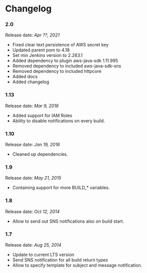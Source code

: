 Changelog
===

### 2.0

Release date: _Apr ??, 2021_

* Fixed clear text persistence of AWS secret key
* Updated parent pom to 4.18
* Set min Jenkins version to 2.263.1
* Added dependency to plugin aws-java-sdk 1.11.995
* Removed dependency to included aws-java-sdk-sns
* Removed dependency to included httpcore
* Added docs
* Added changelog

### 1.13

Release date: _Mar 9, 2016_

* Added support for IAM Roles
* Ability to disable notifications on every build.

### 1.10

Release date: _Jan 19, 2016_

* Cleaned up dependencies.

### 1.9

Release date: _May 21, 2015_

* Containing support for more BUILD_* variables.

### 1.8

Release date: _Oct 12, 2014_

* Allow to send out SNS notifications also on build start.

### 1.7

Release date: _Aug 25, 2014_

* Update to current LTS version
* Send SNS notification for all build return types
* Allow to specify template for subject and message notification.
